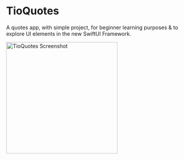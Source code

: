 # TioQuotes
A quotes app, with simple project, for beginner learning purposes & to explore UI elements in the new SwiftUI Framework.

<p>
<img src="https://i.imgur.com/EiEyZ2l.png" width="300" alt="TioQuotes Screenshot" />
</p>

